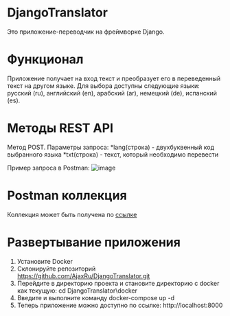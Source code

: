 # DjangoTranslator
Это приложение-переводчик на фреймворке Django.
# Функционал
Приложение получает на вход текст и преобразует его в переведенный текст на другом языке. Для выбора доступны следующие языки: русский (ru), английский (en), арабский (ar), немецкий (de), испанский (es).

# Методы REST API
Метод POST. Параметры запроса:
*lang(строка) - двухбуквенный код выбранного языка
*txt(строка) - текст, который необходимо перевести

Пример запроса в Postman:
![image](https://github.com/AjaxRu/DjangoTranslator/assets/145920622/8b74ed26-ab06-45d8-a60e-f0c67966b203)

# Postman коллекция
Коллекция может быть получена по [ссылке](https://api.postman.com/collections/30808675-c5d695f4-95e9-47ca-86ae-4efa37b86801?access_key=PMAT-01HJN7YDCPGG99TVCAG1T00F9F)

# Развертывание приложения
1. Установите Docker
2. Склонируйте репозиторий https://github.com/AjaxRu/DjangoTranslator.git
3. Перейдите в директорию проекта и становите директорию с docker как текущую: cd DjangoTranslator\docker
4. Введите и выполните команду docker-compose up -d
5. Теперь приложение можно доступно по ссылке: http://localhost:8000





